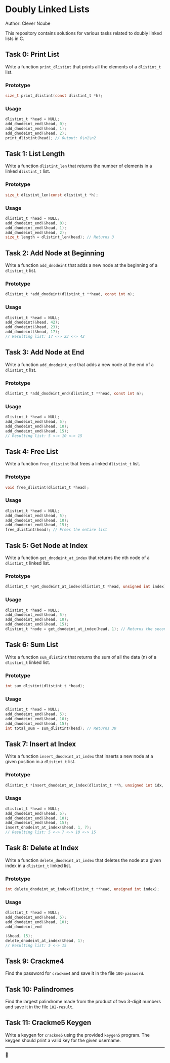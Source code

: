 
# Doubly Linked Lists

Author: Clever Ncube

This repository contains solutions for various tasks related to doubly linked lists in C.

## Task 0: Print List

Write a function `print_dlistint` that prints all the elements of a `dlistint_t` list.

### Prototype

```c
size_t print_dlistint(const dlistint_t *h);
```

### Usage

```c
dlistint_t *head = NULL;
add_dnodeint_end(&head, 0);
add_dnodeint_end(&head, 1);
add_dnodeint_end(&head, 2);
print_dlistint(head); // Output: 0\n1\n2
```

## Task 1: List Length

Write a function `dlistint_len` that returns the number of elements in a linked `dlistint_t` list.

### Prototype

```c
size_t dlistint_len(const dlistint_t *h);
```

### Usage

```c
dlistint_t *head = NULL;
add_dnodeint_end(&head, 0);
add_dnodeint_end(&head, 1);
add_dnodeint_end(&head, 2);
size_t length = dlistint_len(head); // Returns 3
```

## Task 2: Add Node at Beginning

Write a function `add_dnodeint` that adds a new node at the beginning of a `dlistint_t` list.

### Prototype

```c
dlistint_t *add_dnodeint(dlistint_t **head, const int n);
```

### Usage

```c
dlistint_t *head = NULL;
add_dnodeint(&head, 42);
add_dnodeint(&head, 23);
add_dnodeint(&head, 17);
// Resulting list: 17 <-> 23 <-> 42
```

## Task 3: Add Node at End

Write a function `add_dnodeint_end` that adds a new node at the end of a `dlistint_t` list.

### Prototype

```c
dlistint_t *add_dnodeint_end(dlistint_t **head, const int n);
```

### Usage

```c
dlistint_t *head = NULL;
add_dnodeint_end(&head, 5);
add_dnodeint_end(&head, 10);
add_dnodeint_end(&head, 15);
// Resulting list: 5 <-> 10 <-> 15
```

## Task 4: Free List

Write a function `free_dlistint` that frees a linked `dlistint_t` list.

### Prototype

```c
void free_dlistint(dlistint_t *head);
```

### Usage

```c
dlistint_t *head = NULL;
add_dnodeint_end(&head, 5);
add_dnodeint_end(&head, 10);
add_dnodeint_end(&head, 15);
free_dlistint(head); // Frees the entire list
```

## Task 5: Get Node at Index

Write a function `get_dnodeint_at_index` that returns the nth node of a `dlistint_t` linked list.

### Prototype

```c
dlistint_t *get_dnodeint_at_index(dlistint_t *head, unsigned int index);
```

### Usage

```c
dlistint_t *head = NULL;
add_dnodeint_end(&head, 5);
add_dnodeint_end(&head, 10);
add_dnodeint_end(&head, 15);
dlistint_t *node = get_dnodeint_at_index(head, 1); // Returns the second node (10)
```

## Task 6: Sum List

Write a function `sum_dlistint` that returns the sum of all the data (n) of a `dlistint_t` linked list.

### Prototype

```c
int sum_dlistint(dlistint_t *head);
```

### Usage

```c
dlistint_t *head = NULL;
add_dnodeint_end(&head, 5);
add_dnodeint_end(&head, 10);
add_dnodeint_end(&head, 15);
int total_sum = sum_dlistint(head); // Returns 30
```

## Task 7: Insert at Index

Write a function `insert_dnodeint_at_index` that inserts a new node at a given position in a `dlistint_t` list.

### Prototype

```c
dlistint_t *insert_dnodeint_at_index(dlistint_t **h, unsigned int idx, int n);
```

### Usage

```c
dlistint_t *head = NULL;
add_dnodeint_end(&head, 5);
add_dnodeint_end(&head, 10);
add_dnodeint_end(&head, 15);
insert_dnodeint_at_index(&head, 1, 7);
// Resulting list: 5 <-> 7 <-> 10 <-> 15
```

## Task 8: Delete at Index

Write a function `delete_dnodeint_at_index` that deletes the node at a given index in a `dlistint_t` linked list.

### Prototype

```c
int delete_dnodeint_at_index(dlistint_t **head, unsigned int index);
```

### Usage

```c
dlistint_t *head = NULL;
add_dnodeint_end(&head, 5);
add_dnodeint_end(&head, 10);
add_dnodeint_end

(&head, 15);
delete_dnodeint_at_index(&head, 1);
// Resulting list: 5 <-> 15
```

## Task 9: Crackme4

Find the password for `crackme4` and save it in the file `100-password`.

## Task 10: Palindromes

Find the largest palindrome made from the product of two 3-digit numbers and save it in the file `102-result`.

## Task 11: Crackme5 Keygen

Write a keygen for `crackme5` using the provided `keygen5` program. The keygen should print a valid key for the given username.

---
 🚀
